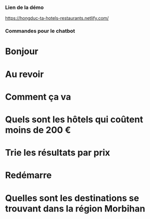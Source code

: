 ### Lien de la démo

https://hongduc-ta-hotels-restaurants.netlify.com/


### Commandes pour le chatbot

# Bonjour
# Au revoir
# Comment ça va
# Quels sont les hôtels qui coûtent moins de 200 €
# Trie les résultats par prix
# Redémarre
# Quelles sont les destinations se trouvant dans la région Morbihan